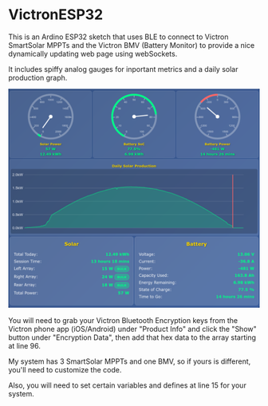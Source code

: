 # VictronESP32

This is an Ardino ESP32 sketch that uses BLE to connect to Victron SmartSolar MPPTs and the Victron BMV (Battery Monitor) to provide a nice dynamically updating web page using webSockets.

It includes spiffy analog gauges for inportant metrics and a daily solar production graph.

![Screenshot](https://github.com/ingineerix/VictronESP32/blob/main/example.png?raw=true)

You will need to grab your Victron Bluetooth Encryption keys from the Victron phone app (iOS/Android) under "Product Info" and click the "Show" button under "Encryption Data", then add that hex data to the array starting at line 96.

My system has 3 SmartSolar MPPTs and one BMV, so if yours is different, you'll need to customize the code.

Also, you will need to set certain variables and defines at line 15 for your system.
